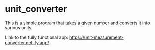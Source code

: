 # unit_converter
This is a simple program that takes a given number and converts it into various units

Link to the fully functional app: https://unit-measurement-converter.netlify.app/
